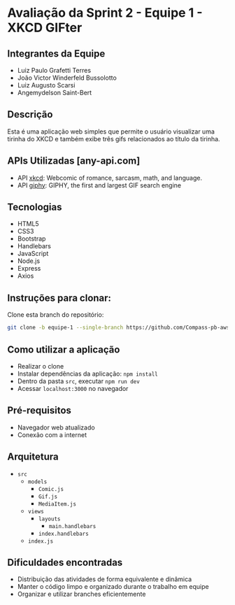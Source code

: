 # Avaliação da Sprint 2 - Equipe 1 - XKCD GIFter

## Integrantes da Equipe
- Luiz Paulo Grafetti Terres
- João Victor Winderfeld Bussolotto
- Luiz Augusto Scarsi
- Angemydelson Saint-Bert

## Descrição
Esta é uma aplicação web simples que permite o usuário visualizar uma tirinha do XKCD e também exibe três gifs relacionados ao título da tirinha.

## APIs Utilizadas [any-api.com]
- API [xkcd](https://any-api.com/xkcd_com/xkcd_com/docs/API_Description): Webcomic of romance, sarcasm, math, and language.
- API [giphy](https://any-api.com/giphy_com/giphy_com/docs/API_Description): GIPHY, the first and largest GIF search engine

## Tecnologias
- HTML5
- CSS3
- Bootstrap
- Handlebars
- JavaScript
- Node.js
- Express
- Axios

## Instruções para clonar:
Clone esta branch do repositório:
```bash
git clone -b equipe-1 --single-branch https://github.com/Compass-pb-aws-2023-FURG-IFRS-UFFS/sprint-2-pb-aws-furg-ifrs-uffs && cd sprint-2-pb-aws-furg-ifrs-uffs
```

## Como utilizar a aplicação
- Realizar o clone
- Instalar dependências da aplicação: ```npm install```
- Dentro da pasta ```src```, executar ```npm run dev```
- Acessar ```localhost:3000``` no navegador

## Pré-requisitos
- Navegador web atualizado
- Conexão com a internet

## Arquitetura
* ```src```
    * ```models```
        * ```Comic.js```
        * ```Gif.js```
        * ```MediaItem.js```
    * ```views```
        * ```layouts```
            * ```main.handlebars```
        * ```index.handlebars```
    * ```index.js```

## Dificuldades encontradas
- Distribuição das atividades de forma equivalente e dinâmica
- Manter o código limpo e organizado durante o trabalho em equipe
- Organizar e utilizar branches eficientemente
